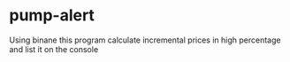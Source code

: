 # pump-alert
Using binane this program calculate incremental prices in high percentage and list it on the console
